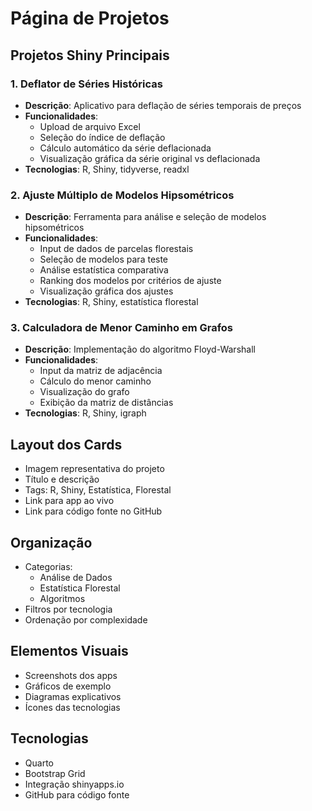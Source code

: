 # Página de Projetos

## Projetos Shiny Principais

### 1. Deflator de Séries Históricas
- **Descrição**: Aplicativo para deflação de séries temporais de preços
- **Funcionalidades**:
  - Upload de arquivo Excel
  - Seleção do índice de deflação
  - Cálculo automático da série deflacionada
  - Visualização gráfica da série original vs deflacionada
- **Tecnologias**: R, Shiny, tidyverse, readxl

### 2. Ajuste Múltiplo de Modelos Hipsométricos
- **Descrição**: Ferramenta para análise e seleção de modelos hipsométricos
- **Funcionalidades**:
  - Input de dados de parcelas florestais
  - Seleção de modelos para teste
  - Análise estatística comparativa
  - Ranking dos modelos por critérios de ajuste
  - Visualização gráfica dos ajustes
- **Tecnologias**: R, Shiny, estatística florestal

### 3. Calculadora de Menor Caminho em Grafos
- **Descrição**: Implementação do algoritmo Floyd-Warshall
- **Funcionalidades**:
  - Input da matriz de adjacência
  - Cálculo do menor caminho
  - Visualização do grafo
  - Exibição da matriz de distâncias
- **Tecnologias**: R, Shiny, igraph

## Layout dos Cards
- Imagem representativa do projeto
- Título e descrição
- Tags: R, Shiny, Estatística, Florestal
- Link para app ao vivo
- Link para código fonte no GitHub

## Organização
- Categorias:
  - Análise de Dados
  - Estatística Florestal
  - Algoritmos
- Filtros por tecnologia
- Ordenação por complexidade

## Elementos Visuais
- Screenshots dos apps
- Gráficos de exemplo
- Diagramas explicativos
- Ícones das tecnologias

## Tecnologias
- Quarto
- Bootstrap Grid
- Integração shinyapps.io
- GitHub para código fonte 